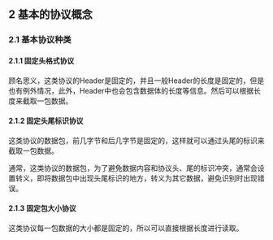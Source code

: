 ## 2 基本的协议概念

### 2.1 基本协议种类

#### 2.1.1 固定头格式协议

顾名思义，这类协议的Header是固定的，并且一般Header的长度是固定的，但是也有例外情况，此外，Header中也会包含数据体的长度等信息。然后可以根据长度来截取一包数据。

#### 2.1.2 固定头尾标识协议

这类协议的数据包，前几字节和后几字节是固定的，这样就可以通过头尾的标识来截取一包数据。

通常，这类协议的数据包，为了避免数据内容和协议头、尾的标识冲突，通常会设置转义，即将数据包中出现头尾标识的地方，转义为其它数据，避免识别时出现错误。

#### 2.1.3 固定包大小协议

这类协议每一包数据的大小都是固定的，所以可以直接根据长度进行读取。